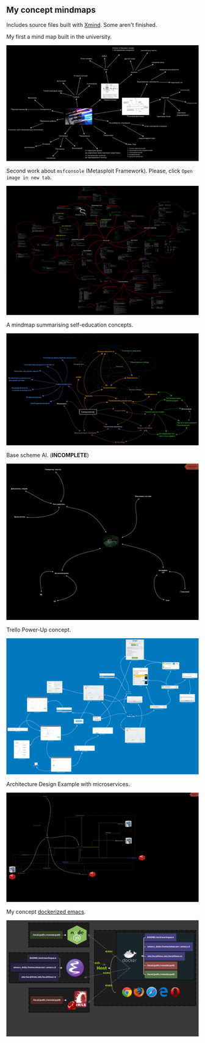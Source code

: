 ## My concept mindmaps

Includes source files built with [Xmind](https://www.xmind.net/). Some aren't finished.

My first a mind map built in the university.

![Lasers](Лазеры.png)

Second work about `msfconsole` (Metasploit Framework). Please, click `Open image in new tab`.

![msfconsole](Msfconsole.gif)

A mindmap summarising self-education concepts.

![self-education](self-education.png)

Base scheme AI. (**INCOMPLETE**)

![AI](ИИ.png)

Trello Power-Up concept.

![Trello Power-Up](trello_power-up.png)

Architecture Design Example with microservices.

![Microservices](Microservices.png)

My concept [dockerized emacs](https://github.com/AfsmNGhr/dockemacs).

![Dockemacs](Dockemacs.png)
